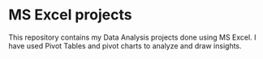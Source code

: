 # MS Excel projects
This repository contains my Data Analysis projects done using MS Excel. I have used Pivot Tables and pivot charts to analyze and draw insights.
